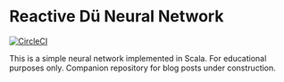 # Reactive Dü Neural Network

[![CircleCI](https://circleci.com/gh/reactivedu/reactivedu-nnet/tree/main.svg?style=svg)](https://circleci.com/gh/reactivedu/reactivedu-nnet/tree/main)

This is a simple neural network implemented in Scala. For educational purposes only. Companion repository for blog posts under construction.